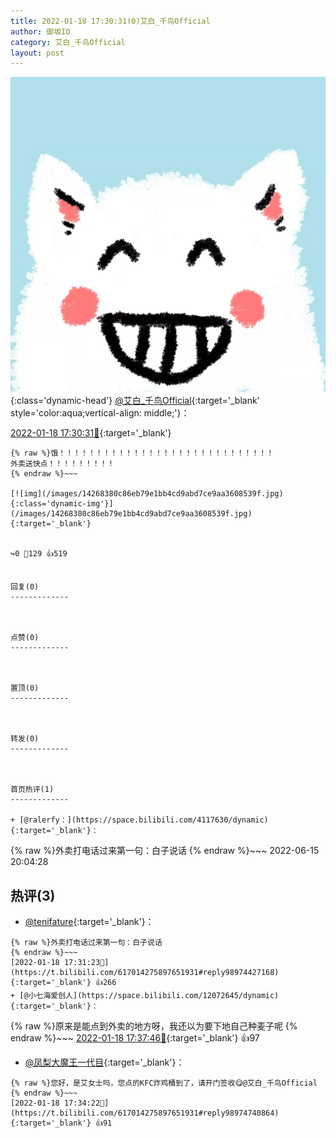 ```yaml
---
title: 2022-01-18 17:30:31(0)艾白_千鸟Official
author: 御坂IO
category: 艾白_千鸟Official
layout: post
---
```


![img](/images/9ae8b9445fd0665cc014d9080156a45271be73c6.jpg){:class='dynamic-head'}
[@艾白_千鸟Official](https://space.bilibili.com/334537711/dynamic){:target='_blank' style='color:aqua;vertical-align: middle;'}：

[2022-01-18 17:30:31🔗](https://t.bilibili.com/617014275897651931){:target='_blank'}

~~~
{% raw %}饿！！！！！！！！！！！！！！！！！！！！！！！！！！！！！
外卖送快点！！！！！！！！！
{% endraw %}~~~

[![img](/images/14268380c86eb79e1bb4cd9abd7ce9aa3608539f.jpg){:class='dynamic-img'}](/images/14268380c86eb79e1bb4cd9abd7ce9aa3608539f.jpg){:target='_blank'}


↪️0 💬129 👍519


回复(0)
-------------



点赞(0)
-------------



置顶(0)
-------------



转发(0)
-------------



首页热评(1)
-------------

+ [@ralerfy：](https://space.bilibili.com/4117630/dynamic){:target='_blank'}：
~~~
{% raw %}外卖打电话过来第一句：白子说话
{% endraw %}~~~
2022-06-15 20:04:28


热评(3)
-------------

+ [@tenifature](https://space.bilibili.com/4117630/dynamic){:target='_blank'}：
~~~
{% raw %}外卖打电话过来第一句：白子说话
{% endraw %}~~~
[2022-01-18 17:31:23🔗](https://t.bilibili.com/617014275897651931#reply98974427168){:target='_blank'} 👍266
+ [@小七海爱创人](https://space.bilibili.com/12072645/dynamic){:target='_blank'}：
~~~
{% raw %}原来是能点到外卖的地方呀，我还以为要下地自己种麦子呢
{% endraw %}~~~
[2022-01-18 17:37:46🔗](https://t.bilibili.com/617014275897651931#reply98975135344){:target='_blank'} 👍97
+ [@凤梨大魔王一代目](https://space.bilibili.com/3096566/dynamic){:target='_blank'}：
~~~
{% raw %}您好，是艾女士吗，您点的KFC炸鸡桶到了，请开门签收😋@艾白_千鸟Official
{% endraw %}~~~
[2022-01-18 17:34:22🔗](https://t.bilibili.com/617014275897651931#reply98974740864){:target='_blank'} 👍91



